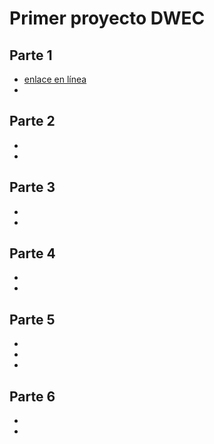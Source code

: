 # Primer proyecto DWEC

## Parte 1

* [enlace en línea](https://juanrabaro.github.io/P1_BaroLopezJuanRamon_DWEC/parte1/parte1doc.html)
* 

## Parte 2

-
-

## Parte 3

-
-

## Parte 4

-
-

## Parte 5

-
-
-

## Parte 6

-
-
